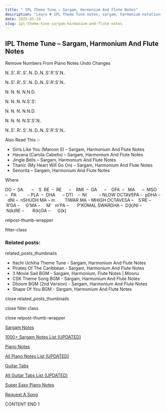 ```yaml
---
title: " IPL Theme Tune – Sargam, Harmonium And Flute Notes"
description: "Learn # IPL Theme Tune notes, sargam, harmonium notations and flute notes. Easy step-by-step tutorial for beginners."
date: 2025-05-19
slug: ipl-theme-tune-sargam-harmonium-and-flute-notes
---
```


## IPL Theme Tune – Sargam, Harmonium And Flute Notes

Remove Numbers From Piano Notes
Undo Changes

N..S’..R’..S’..N..D..N..S’.R’.S’.N..

N..S’..R’..S’..N..D..N..S’.R’.S’.N..

N. N. N. N.N.D.

N. N. N. N.S’.S’.

N. N. N. N.N.D.

N. N. N. N.S’.S’.N..

N..S’..R’..S’..N..D..N..S’.R’.S’.N..

Also Read This :-

- Girls Like You (Maroon 5) – Sargam, Harmonium And Flute Notes
- Havana (Camila Cabello) – Sargam, Harmonium And Flute Notes
- Jingle Bells – Sargam, Harmonium And Flute Notes
- Titanic (My Heart Will Go On) – Sargam, Harmonium And Flute Notes
- Senorita – Sargam, Harmonium And Flute Notes

Where

DO –  SA       –    S  RE  –  RE      –    RMI  –  GA      –    GFA  –   MA      –  MSO  –   PA         – PLA  –  DHA      – DTI    –  NI          – NLOW OCTAVEPA –  pDHA –  dNI –  nSHUDH MA – m        TIWAR MA – MHIGH OCTAVESA –    S’RE –     R’GA –     G’MA –     M’   m’PA –       P’KOMAL SWARDHA –  D(k)NI –       N(k)RE –       R(k)GA –      G(k)

relpost-thumb-wrapper

filter-class

### Related posts:

related_posts_thumbnails

- Itachi Uchiha Theme Tune - Sargam, Harmonium And Flute Notes
- Pirates Of The Caribbean - Sargam, Harmonium And Flute Notes
- 3 Movie Sad BGM - Sargam, Harmonium, Flute Notes | Moonu
- CSK Theme Song BGM - Sargam, Harmonium And Flute Notes
- Dhoom BGM (2nd Version) - Sargam, Harmonium And Flute Notes
- Shape Of You BGM - Sargam, Harmonium And Flute Notes

close related_posts_thumbnails

close filter class

close relpost-thumb-wrapper

[Sargam Notes](/sargam-notes.html)

[1000+ Sargam Notes List (UPDATED)](/all-songs-list-sargam-notes.html)

[Piano Notes](/piano-notes.html)

[All Piano Notes List (UPDATED)](/all-songs-list-piano-notes.html)

[Guitar Tabs](/guitar-tabs.html)

[All Guitar Tabs List (UPDATED)](/all-songs-list-guitar-tabs.html)

[Super Easy Piano Notes](https://studywall.in/)

[Request A Song](/request-a-song.html)

CONTENT END 1
